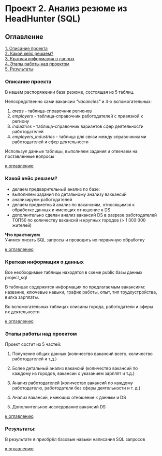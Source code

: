# Проект 2. Анализ резюме из HeadHunter (SQL)

## Оглавление  
[1. Описание проекта](README.md#Описание-проекта)  
[2. Какой кейс решаем?](README.md#Какой-кейс-решаем)  
[3. Краткая информация о данных](README.md#Краткая-информация-о-данных)  
[4. Этапы работы над проектом](README.md#Этапы-работы-над-проектом)  
[5. Результаты](README.md#Результаты)    


### Описание проекта    

В нашем распоряжении база резюме, состоящая из 5 таблиц. 

Непосредственно сами вакансии *"vacancies"* и 4-х вспомогательных:

1. *areas* - таблица-справочник регионов
2. *employers* - таблица-справочник работодателей с привязкой к региону
3. *industries* - таблица-справочник вариантов сфер деятельности работодателей
4. *employers_industries* - таблица для связи между справочниками работодателей и сфер деятельности

Используя данные таблицы, выполняем задания и отвечаем на поставленные вопросы


[к оглавлению](README.md#Оглавление)


### Какой кейс решаем?    
+ делаем предварительный анализ по базе:    
+ выполняем задания по детальному анализу ваккансий
+ анализируем работодателей
+ делаем предметный анализ по вакансиям, относящимся к обработке данных и имеющих отношение к DS
+ дополнительно сделан анализ вакансий DS в разрезе работодателей ТОП50 по количеству вакансий и крупных городов (> 1 000 000 жителей)


**Что практикуем**     
Учимся писать SQL запросы и проводить их первичную обработку

[к оглавлению](README.md#Оглавление)

### Краткая информация о данных

Все необходимые таблицы находятся в схеме public базы данных project_sql

В таблицах содержится информация по предлагаемым вакансиям: название, ключевые навыки, график работы, опыт, тип трудоустройства, вилка зарплаты.

Во вспомогательных таблицах описаны города, работодатели и сферы их деятельности


[к оглавлению](README.md#Оглавление)


### Этапы работы над проектом  

Проект состит из 5 частей:

1. Получение общих данных (количество вакансий всего, количество работодателей и т.д.)

2. Более детальный анализ вакансий (количество вакансий по каждому из городов, вакансии с указанием зарплпт и т.д.)

3. Анализ работодателей (количество вакансий по каждому работодателю, работодатели без сферы деятельности и т. д.)

4. Анализ вакансий, имеющих отношение к данным и DS

5. Дополнительное исследование вакансий DS

[к оглавлению](README.md#Оглавление)


### Результаты:  

В результате я приобрёл базовые навыки написания SQL запросов

[к оглавлению](README.md#Оглавление)




